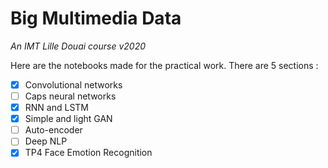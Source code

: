 # Big Multimedia Data
_An IMT Lille Douai course v2020_

Here are the notebooks made for the practical work. There are 5 sections :
  * [x] Convolutional networks
  * [ ] Caps neural networks
  * [x] RNN and LSTM
  * [x] Simple and light GAN
  * [ ] Auto-encoder
  * [ ] Deep NLP
  * [x] TP4 Face Emotion Recognition
